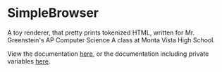 # SimpleBrowser

A toy renderer, that pretty prints tokenized HTML, written for Mr. Greenstein's AP Computer Science A class at Monta Vista High School.

View the documentation [here][public javadoc], or the documentation including private variables [here][all javadoc].

[public javadoc]:https://ofekih.github.io/SimpleBrowser/javadoc/ "public javadoc"
[all javadoc]:https://ofekih.github.io/SimpleBrowser/javadoc_private/ "complete javadoc"